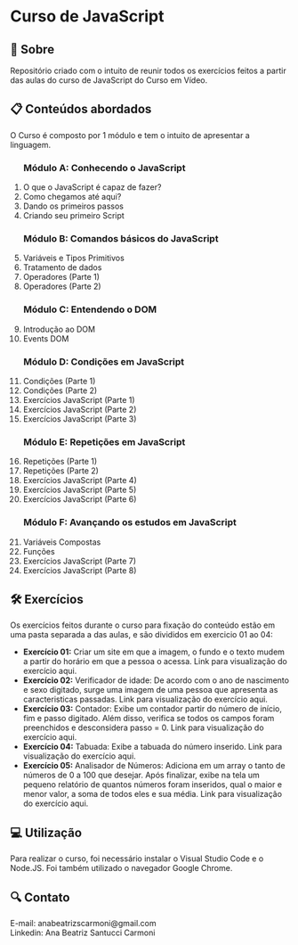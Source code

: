 # Curso de JavaScript
<h2>📌 Sobre</h2>
<P>Repositório criado com o intuito de reunir todos os exercícios feitos a partir das aulas do curso de JavaScript do Curso em Vídeo.</P>
<h2>📋 Conteúdos abordados</h2>
<p>O Curso é composto por 1 módulo e tem o intuito de apresentar a linguagem. 
  <ol>
    <h3>Módulo A: Conhecendo o JavaScript</h3>
    <li>O que o JavaScript é capaz de fazer?
    <li>Como chegamos até aqui?
    <li> Dando os primeiros passos
    <li>Criando seu primeiro Script
    <h3>Módulo B: Comandos básicos do JavaScript</h3>
    <li>Variáveis e Tipos Primitivos
    <li>Tratamento de dados
    <li>Operadores (Parte 1)
    <li>Operadores (Parte 2)
    <h3>Módulo C: Entendendo o DOM </h3>
    <li>Introdução ao DOM
    <li>Events DOM
    <h3>Módulo D: Condições em JavaScript</h3>
    <li>Condições (Parte 1)
    <li>Condições (Parte 2)
    <li>Exercícios JavaScript (Parte 1)
    <li>Exercícios JavaScript (Parte 2)
    <li>Exercícios JavaScript (Parte 3)
    <h3>Módulo E: Repetições em JavaScript</h3>
    <li>Repetições (Parte 1)
    <li>Repetições (Parte 2)
    <li>Exercícios JavaScript (Parte 4)
    <li>Exercícios JavaScript (Parte 5)
    <li>Exercícios JavaScript (Parte 6)
    <h3>Módulo F: Avançando os estudos em JavaScript</h3>
    <li>Variáveis Compostas
    <li>Funções
    <li>Exercícios JavaScript (Parte 7)
    <li>Exercícios JavaScript (Parte 8)
  </ol>
</p>

<h2>🛠 Exercícios</h2>
<p>Os exercícios feitos durante o curso para fixação do conteúdo estão em uma pasta separada a das aulas, e são divididos em exercicio 01 ao 04:</p>
<ul>
  <li><strong>Exercício 01:</strong> Criar um site em que a imagem, o fundo e o texto mudem a partir do horário em que a pessoa o acessa. Link para visualização do exercício <a style="text-decoration: none;" href="https://abeatrizsc.github.io/javascript/exercicios/exercicio01/">aqui</a>.</li>
  <li><strong>Exercício 02:</strong> Verificador de idade: De acordo com o ano de nascimento e sexo digitado, surge uma imagem de uma pessoa que apresenta as caracteristicas passadas. Link para visualização do exercício <a style="text-decoration: none;" href="https://abeatrizsc.github.io/javascript/exercicios/exercicio02/">aqui</a>.</li>
  <li><strong>Exercício 03:</strong> Contador: Exibe um contador partir do número de início, fim e passo digitado. Além disso, verifica se todos os campos foram preenchidos e desconsidera passo = 0. Link para visualização do exercício <a style="text-decoration: none;" href="https://abeatrizsc.github.io/javascript/exercicios/exercicio03/">aqui</a>.</li>
  <li><strong>Exercício 04:</strong> Tabuada: Exibe a tabuada do número inserido. Link para visualização do exercício <a style="text-decoration: none;" href="https://abeatrizsc.github.io/javascript/exercicios/exercicio04/">aqui</a>.</li>
    <li><strong>Exercício 05:</strong> Analisador de Números: Adiciona em um array o tanto de números de 0 a 100 que desejar. Após finalizar, exibe na tela um pequeno relatório de quantos números foram inseridos, qual o maior e menor valor, a soma de todos eles e sua média. Link para visualização do exercício <a style="text-decoration: none;" href="https://abeatrizsc.github.io/javascript/exercicios/exercicio05/">aqui</a>.</li>
</ul>

<h2>💻 Utilização</h2>
<p>Para realizar o curso, foi necessário instalar o Visual Studio Code e o <a style="text-decoration: none;"href="https://nodejs.org/en/about">Node.JS</a>. Foi também utilizado o navegador Google Chrome.</p> 

<h2>🔍 Contato</h2>
<p>E-mail: anabeatrizscarmoni@gmail.com <br>
Linkedin: Ana Beatriz Santucci Carmoni
</p>
